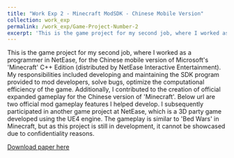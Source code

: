 ```yaml
---
title: "Work Exp 2 - Minecraft ModSDK - Chinese Mobile Version"
collection: work_exp
permalink: /work_exp/Game-Project-Number-2
excerpt: 'This is the game project for my second job, where I worked as a programmer in NetEase, for the Chinese mobile version of Microsoft's 'Minecraft' C++ Edition (distributed by NetEase Interactive Entertainment).'
---
```

  This is the game project for my second job, where I worked as a programmer in NetEase, for the Chinese mobile version of Microsoft's 'Minecraft' C++ Edition (distributed by NetEase Interactive Entertainment).
  My responsibilities included developing and maintaining the SDK program provided to mod developers, solve bugs, optimize the computational efficiency of the game. Additionally, I contributed to the creation of official expanded gameplay for the Chinese version of 'Minecraft'. Below url are two official mod gameplay features I helped develop.
  I subsequently participated in another game project at NetEase, which is a 3D party game developed using the UE4 engine. The gameplay is similar to 'Bed Wars' in Minecraft, but as this project is still in development, it cannot be showcased due to confidentiality reasons.

[Download paper here](https://youtu.be/5zfgWXZQZko)
